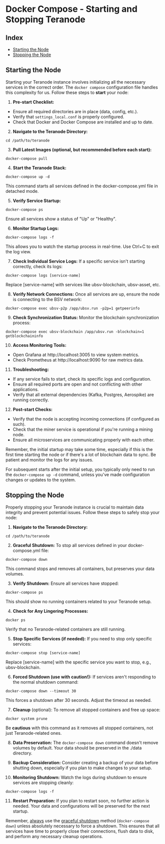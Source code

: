 # Docker Compose - Starting and Stopping Teranode


## Index

- [Starting the Node](#starting-the-node)
- [Stopping the Node](#stopping-the-node)

## Starting the Node

Starting your Teranode instance involves initializing all the necessary services in the correct order. The `docker compose` configuration file handles this complexity for us. Follow these steps to **start** your node:

1. **Pre-start Checklist:**

- Ensure all required directories are in place (data, config, etc.).
- Verify that `settings_local.conf` is properly configured.
- Check that Docker and Docker Compose are installed and up to date.

2. **Navigate to the Teranode Directory:**

```
cd /path/to/teranode
```

3. **Pull Latest Images **(optional, but recommended before each start)**:**

```
docker-compose pull
```

4. **Start the Teranode Stack:**

```
docker-compose up -d
```
This command starts all services defined in the docker-compose.yml file in detached mode.

5. **Verify Service Startup:**

```
docker-compose ps
```
Ensure all services show a status of "Up" or "Healthy".

6. **Monitor Startup Logs:**

```
docker-compose logs -f
```
This allows you to watch the startup process in real-time. Use Ctrl+C to exit the log view.

7. **Check Individual Service Logs:**
If a specific service isn't starting correctly, check its logs:

```
docker-compose logs [service-name]
```
Replace [service-name] with services like ubsv-blockchain, ubsv-asset, etc.

8. **Verify Network Connections:**
Once all services are up, ensure the node is connecting to the BSV network:

```
docker-compose exec ubsv-p2p /app/ubsv.run -p2p=1 getpeerinfo
```

9. **Check Synchronization Status:**
Monitor the blockchain synchronization process:

```
docker-compose exec ubsv-blockchain /app/ubsv.run -blockchain=1 getblockchaininfo
```

10. **Access Monitoring Tools:**

- Open Grafana at http://localhost:3005 to view system metrics.
- Check Prometheus at http://localhost:9090 for raw metrics data.

11. **Troubleshooting:**

- If any service fails to start, check its specific logs and configuration.
- Ensure all required ports are open and not conflicting with other applications.
- Verify that all external dependencies (Kafka, Postgres, Aerospike) are running correctly.

12. **Post-start Checks:**

- Verify that the node is accepting incoming connections (if configured as such).
- Check that the miner service is operational if you're running a mining node.
- Ensure all microservices are communicating properly with each other.

Remember, the initial startup may take some time, especially if this is the first time starting the node or if there's a lot of blockchain data to sync. Be patient and monitor the logs for any issues.

For subsequent starts after the initial setup, you typically only need to run the `docker-compose up -d` command, unless you've made configuration changes or updates to the system.


## Stopping the Node

Properly stopping your Teranode instance is crucial to maintain data integrity and prevent potential issues. Follow these steps to safely stop your node:

1. **Navigate to the Teranode Directory:**

```
cd /path/to/teranode
```

2. **Graceful Shutdown:**
To stop all services defined in your docker-compose.yml file:

```
docker-compose down
```
This command stops and removes all containers, but preserves your data volumes.

3. **Verify Shutdown:**
Ensure all services have stopped:

```
docker-compose ps
```
This should show no running containers related to your Teranode setup.

4. **Check for Any Lingering Processes:**

```
docker ps
```
Verify that no Teranode-related containers are still running.

5. **Stop Specific Services (if needed):**
If you need to stop only specific services:

```
docker-compose stop [service-name]
```
Replace [service-name] with the specific service you want to stop, e.g., ubsv-blockchain.

6. **Forced Shutdown (use with caution!):**
If services aren't responding to the normal shutdown command:

```
docker-compose down --timeout 30
```
This forces a shutdown after 30 seconds. Adjust the timeout as needed.

7. **Cleanup** (optional):
To remove all stopped containers and free up space:

```
docker system prune
```
Be **cautious** with this command as it removes all stopped containers, not just Teranode-related ones.

8. **Data Preservation:**
The `docker-compose down` command doesn't remove volumes by default. Your data should be preserved in the ./data directory.

9. **Backup Consideration:**
Consider creating a backup of your data before shutting down, especially if you plan to make changes to your setup.

10. **Monitoring Shutdown:**
Watch the logs during shutdown to ensure services are stopping cleanly:

```
docker-compose logs -f
```

11. **Restart Preparation:**
If you plan to restart soon, no further action is needed. Your data and configurations will be preserved for the next startup.



Remember, <u>always</u> use the <u>graceful shutdown</u> method (`docker-compose down`) unless absolutely necessary to force a shutdown. This ensures that all services have time to properly close their connections, flush data to disk, and perform any necessary cleanup operations.
